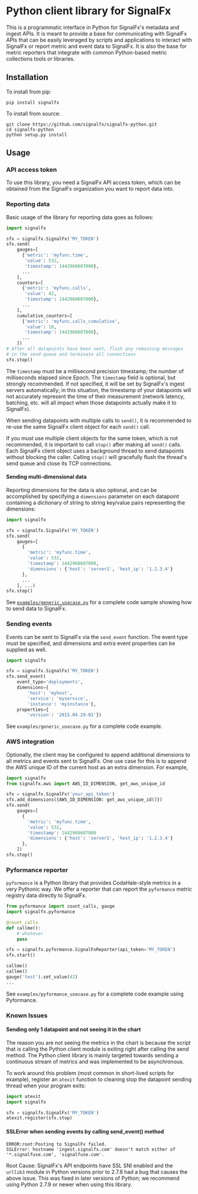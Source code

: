 # Python client library for SignalFx

This is a programmatic interface in Python for SignalFx's metadata and
ingest APIs. It is meant to provide a base for communicating with
SignalFx APIs that can be easily leveraged by scripts and applications
to interact with SignalFx or report metric and event data to SignalFx.
It is also the base for metric reporters that integrate with common
Python-based metric collections tools or libraries.

## Installation

To install from pip:

```
pip install signalfx
```

To install from source:

```
git clone https://github.com/signalfx/signalfx-python.git
cd signalfx-python
python setup.py install
```

## Usage

### API access token

To use this library, you need a SignalFx API access token, which can be
obtained from the SignalFx organization you want to report data into.

### Reporting data

Basic usage of the library for reporting data goes as follows:

```python
import signalfx

sfx = signalfx.SignalFx('MY_TOKEN')
sfx.send(
    gauges=[
      {'metric': 'myfunc.time',
       'value': 532,
       'timestamp': 1442960607000},
      ...
    ],
    counters=[
      {'metric': 'myfunc.calls',
       'value': 42,
       'timestamp': 1442960607000},
      ...
    ],
    cumulative_counters=[
      {'metric': 'myfunc.calls_cumulative',
       'value': 10,
       'timestamp': 1442960607000},
      ...
    ])
# After all datapoints have been sent, flush any remaining messages
# in the send queue and terminate all connections
sfx.stop()
```

The `timestamp` must be a millisecond precision timestamp; the number of
milliseconds elapsed since Epoch. The `timestamp` field is optional, but
strongly recommended. If not specified, it will be set by SignalFx's
ingest servers automatically; in this situation, the timestamp of your
datapoints will not accurately represent the time of their measurement
(network latency, batching, etc. will all impact when those datapoints
actually make it to SignalFx).

When sending datapoints with multiple calls to `send()`, it is recommended
to re-use the same SignalFx client object for each `send()` call.

If you must use multiple client objects for the same token, which is not
recommended, it is important to call `stop()` after making all `send()`
calls. Each SignalFx client object uses a background thread to send
datapoints without blocking the caller. Calling `stop()` will gracefully
flush the thread's send queue and close its TCP connections.

#### Sending multi-dimensional data

Reporting dimensions for the data is also optional, and can be
accomplished by specifying a `dimensions` parameter on each datapoint
containing a dictionary of string to string key/value pairs representing
the dimensions:

```python
import signalfx

sfx = signalfx.SignalFx('MY_TOKEN')
sfx.send(
    gauges=[
      {
        'metric': 'myfunc.time',
        'value': 532,
        'timestamp': 1442960607000,
        'dimensions': {'host': 'server1', 'host_ip': '1.2.3.4'}
      },
      ...
    ], ...)
sfx.stop()
```

See [`examples/generic_usecase.py`](examples/generic_usecase.py) for a
complete code sample showing how to send data to SignalFx.

### Sending events

Events can be sent to SignalFx via the `send_event` function. The
event type must be specified, and dimensions and extra event properties
can be supplied as well.

```python
import signalfx

sfx = signalfx.SignalFx('MY_TOKEN')
sfx.send_event(
    event_type='deployments',
    dimensions={
        'host': 'myhost',
        'service': 'myservice',
        'instance': 'myinstance'},
    properties={
        'version': '2015.04.29-01'})
```

See `examples/generic_usecase.py` for a complete code example.

### AWS integration

Optionally, the client may be configured to append additional dimensions to
all metrics and events sent to SignalFx. One use case for this is to append
the AWS unique ID of the current host as an extra dimension.
For example,

```python
import signalfx
from signalfx.aws import AWS_ID_DIMENSION, get_aws_unique_id

sfx = signalfx.SignalFx('your_api_token')
sfx.add_dimensions({AWS_ID_DIMENSION: get_aws_unique_id()})
sfx.send(
    gauges=[
      {
        'metric': 'myfunc.time',
        'value': 532,
        'timestamp': 1442960607000
        'dimensions': {'host': 'server1', 'host_ip': '1.2.3.4'}
      },
    ])
sfx.stop()
```

### Pyformance reporter

`pyformance` is a Python library that provides CodaHale-style metrics in
a very Pythonic way. We offer a reporter that can report the
`pyformance` metric registry data directly to SignalFx.

```python
from pyformance import count_calls, gauge
import signalfx.pyformance

@count_calls
def callme():
    # whatever
    pass

sfx = signalfx.pyformance.SignalFxReporter(api_token='MY_TOKEN')
sfx.start()

callme()
callme()
gauge('test').set_value(42)
...
```

See `examples/pyformance_usecase.py` for a complete code example using Pyformance.

### Known Issues

#### Sending only 1 datapoint and not seeing it in the chart

The reason you are not seeing the metrics in the chart is because the
script that is calling the Python client module is exiting right after
calling the send method. The Python client library is mainly targeted
towards sending a continuous stream of metrics and was implemented to be
asynchronous.

To work around this problem (most common in short-lived scripts for
example), register an `atexit` function to cleaning stop the datapoint
sending thread when your program exits:

```python
import atexit
import signalfx

sfx = signalfx.SignalFx('MY_TOKEN')
atexit.register(sfx.stop)
```

#### SSLError when sending events by calling send_event() method

```
ERROR:root:Posting to SignalFx failed.
SSLError: hostname 'ingest.signalfx.com' doesn't match either of
'*.signalfuse.com', 'signalfuse.com'.
```

Root Cause: SignalFx's API endpoints have SSL SNI enabled and the
`urllib3` module in Python versions prior to 2.7.8 had a bug that causes
the above issue. This was fixed in later versions of Python; we
recommend using Python 2.7.9 or newer when using this library.
